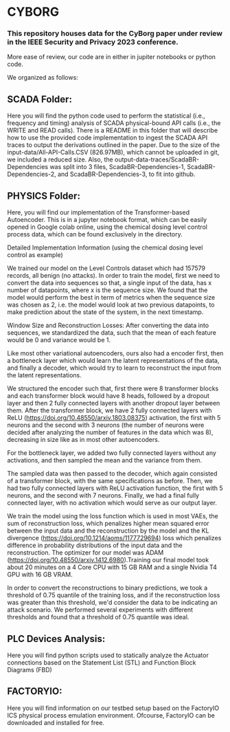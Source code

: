 # CYBORG 
### This repository houses data for the CyBorg paper under review in the IEEE Security and Privacy 2023 conference. 

More ease of review, our code are in either in jupiter notebooks or python code. 


We organized as follows:

## SCADA Folder: 
Here you will find the python code used to perform the statistical (i.e., frequency and timing) analysis of SCADA physical-bound API calls (i.e., the WRITE and READ calls). There is a README in this folder that will describe how to use the provided code implementation to ingest the SCADA API traces to output the derivations outlined in the paper.  Due to the size of the input-data/All-API-Calls.CSV (826.97MB), which cannot be uploaded in git, we included a reduced size. Also, the output-data-traces/ScadaBR-Dependencies was split into 3 files, ScadaBR-Dependencies-1, ScadaBR-Dependencies-2, and ScadaBR-Dependencies-3, to fit into github. 

## PHYSICS Folder: 
Here, you will find our implementation of the Transformer-based Autoencoder. This is in a jupyter notebook format, which can be easily opened in Google colab online, using the chemical dosing level control process data, which can be found exclusively in the directory. 

Detailed Implementation Information (using the chemical dosing level control as example)

We trained our model on the Level Controls dataset which had 157579 records, all benign (no attacks). In order to train the model, first we need to convert the data into sequences so that, a single input of the data, has x number of datapoints, where x is the sequence size. We found that the model would perform the best in term of metrics when the sequence size was chosen as 2, i.e. the model would look at two previous datapoints, to make prediction about the state of the system, in the next timestamp.

Window Size and Reconstruction Losses:
After converting the data into sequences, we standardized the data, such that the mean of each feature would be 0 and variance would be 1.

Like most other variational autoencoders, ours also had a encoder first, then a bottleneck layer which would learn the latent representations of the data, and finally a decoder, which would try to learn to reconstruct the input from the latent representations. 

We structured the encoder such that, first there were 8 transformer blocks and each transformer block would have 8 heads, followed by a dropout layer and then 2 fully connected layers with another dropout layer between them.  After the transformer block, we have 2 fully connected layers with ReLU (https://doi.org/10.48550/arxiv.1803.08375) activation, the first with 5 neurons and the second with 3 neurons (the number of neurons were decided after analyzing the number of features in the data which was 8), decreasing in size like as in most other autoencoders. 

For the bottleneck layer, we added two fully connected layers without any activations, and then sampled the mean and the variance from them. 

The sampled data was then passed to the decoder, which again consisted of a transformer block, with the same specifications as before. Then, we had two fully connected layers with ReLU activation function, the first with 5 neurons, and the second with 7 neurons. Finally, we had a final fully connected layer, with no activation which would serve as our output layer.

We train the model using the loss function which is used in most VAEs, the sum of reconstruction loss, which penalizes higher mean squared error between the input data and the reconstruction by the model and the KL divergence (https://doi.org/10.1214/aoms/1177729694) loss which penalizes difference in probability distributions of the input data and the reconstruction. The optimizer for our model was ADAM (https://doi.org/10.48550/arxiv.1412.6980).Training our final model took about 20 minutes on a 4 Core CPU with 15 GB RAM and a single Nvidia T4 GPU with 16 GB VRAM. 

In order to convert the reconstructions to binary predictions, we took a threshold of 0.75 quantile of the training loss, and if the reconstruction loss was greater than this threshold, we'd consider the data to be indicating an attack scenario. We performed several experiments with different thresholds and found that a threshold of 0.75 quantile was ideal.

## PLC Devices Analysis: 
Here you will find python scripts used to statically analyze the Actuator connections based on the Statement List (STL) and Function Block Diagrams (FBD)


## FACTORYIO: 
Here you will find information on our testbed setup based on the FactoryIO ICS physical process emulation environment. Ofcourse, FactoryIO can be downloaded and installed for free. 




